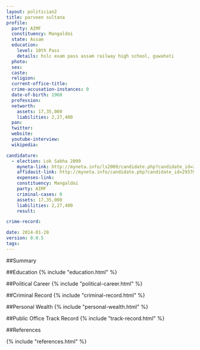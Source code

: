 ```yaml
---
layout: politician2
title: parveen sultana
profile: 
  party: AIMF
  constituency: Mangaldoi
  state: Assam
  education: 
    level: 10th Pass
    details: hslc exam pass assam railway high school, guwahati
  photo: 
  sex: 
  caste: 
  religion: 
  current-office-title: 
  crime-accusation-instances: 0
  date-of-birth: 1968
  profession: 
  networth: 
    assets: 17,35,000
    liabilities: 2,27,400
  pan: 
  twitter: 
  website: 
  youtube-interview: 
  wikipedia: 

candidature: 
  - election: Lok Sabha 2009
    myneta-link: http://myneta.info/ls2009/candidate.php?candidate_id=2937
    affidavit-link: http://myneta.info/candidate.php?candidate_id=2937&scan=original
    expenses-link: 
    constituency: Mangaldoi 
    party: AIMF
    criminal-cases: 0
    assets: 17,35,000
    liabilities: 2,27,400
    result:  

crime-record: 

date: 2014-01-28
version: 0.0.5
tags: 
---
```

##Summary


##Education
{% include "education.html" %}


##Political Career
{% include "political-career.html" %}


##Criminal Record
{% include "criminal-record.html" %}


##Personal Wealth
{% include "personal-wealth.html" %}


##Public Office Track Record
{% include "track-record.html" %}


##References


{% include "references.html" %}